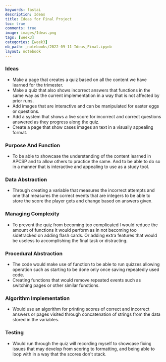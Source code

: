```yaml
---
keywords: fastai
description: Ideas
title: Ideas for Final Project  
toc: true
comments: true
image: images/Ideas.png
tags: [week3]
categories: [week3]
nb_path: _notebooks/2022-09-11-Ideas_Final.ipynb
layout: notebook
---
```


<!--
#################################################
### THIS FILE WAS AUTOGENERATED! DO NOT EDIT! ###
#################################################
# file to edit: _notebooks/2022-09-11-Ideas_Final.ipynb
-->

<div class="container" id="notebook-container">
        
<div class="cell border-box-sizing text_cell rendered"><div class="inner_cell">
<div class="text_cell_render border-box-sizing rendered_html">
<h3 id="Ideas">Ideas<a class="anchor-link" href="#Ideas"> </a></h3><ul>
<li>Make a page that creates a quiz based on all the content we have learned for the trimester.</li>
<li>Make a quiz that also shows incorrect answers that functions in the same way as the current implementation in a way that is not affected by prior runs. </li>
<li>Add images that are interactive and can be manipulated for easter eggs or questions. </li>
<li>Add a system that shows a live score for incorrect and correct questions answered as they progress along the quiz. </li>
<li>Create a page that show cases images an text in a visually appealing format. </li>
</ul>

</div>
</div>
</div>
<div class="cell border-box-sizing text_cell rendered"><div class="inner_cell">
<div class="text_cell_render border-box-sizing rendered_html">
<h3 id="Purpose-And-Function">Purpose And Function<a class="anchor-link" href="#Purpose-And-Function"> </a></h3><ul>
<li>To be able to showcase the understanding of the content learned in APCSP and to allow others to practice the same. And to be able to do so in a manner that is interactive and appealing to use as a study tool. </li>
</ul>

</div>
</div>
</div>
<div class="cell border-box-sizing text_cell rendered"><div class="inner_cell">
<div class="text_cell_render border-box-sizing rendered_html">
<h3 id="Data-Abstraction">Data Abstraction<a class="anchor-link" href="#Data-Abstraction"> </a></h3><ul>
<li>Through creating a variable that measures the incorrect attempts and one that measures the correct events that are integers to be able to store the score the player gets and change based on answers given. </li>
</ul>

</div>
</div>
</div>
<div class="cell border-box-sizing text_cell rendered"><div class="inner_cell">
<div class="text_cell_render border-box-sizing rendered_html">
<h3 id="Managing-Complexity">Managing Complexity<a class="anchor-link" href="#Managing-Complexity"> </a></h3><ul>
<li>To prevent the quiz from becoming too complicated I would reduce the amount of functions it would perform as in not becoming too sidetracked on adding flash cards. Or adding extra features that would be useless to accomplishing the final task or distracting. </li>
</ul>

</div>
</div>
</div>
<div class="cell border-box-sizing text_cell rendered"><div class="inner_cell">
<div class="text_cell_render border-box-sizing rendered_html">
<h3 id="Procedural-Abstraction">Procedural Abstraction<a class="anchor-link" href="#Procedural-Abstraction"> </a></h3><ul>
<li>The code would make use of function to be able to run quizzes allowing operation such as starting to be done only once saving repeatedly used code. </li>
<li>Creating functions that would remove repeated events such as switching pages or other similar functions. </li>
</ul>

</div>
</div>
</div>
<div class="cell border-box-sizing text_cell rendered"><div class="inner_cell">
<div class="text_cell_render border-box-sizing rendered_html">
<h3 id="Algorithm-Implementation">Algorithm Implementation<a class="anchor-link" href="#Algorithm-Implementation"> </a></h3><ul>
<li>Would use an algorithm for printing scores of correct and incorrect answers or pages visited through concatenation of strings from the data stored in the variables. </li>
</ul>

</div>
</div>
</div>
<div class="cell border-box-sizing text_cell rendered"><div class="inner_cell">
<div class="text_cell_render border-box-sizing rendered_html">
<h3 id="Testing">Testing<a class="anchor-link" href="#Testing"> </a></h3><ul>
<li>Would run through the quiz will recording myself to showcase fixing issues that may develop from scoring to formatting, and being able to loop with in a way that the scores don't stack.  </li>
</ul>

</div>
</div>
</div>
</div>
 

